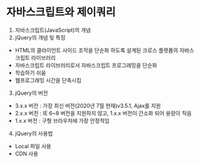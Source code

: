 # 자바스크립트와 제이쿼리
1. 자바스크립트(JavaScript)의 개념
2. jQuery의 개념 및 특징
- HTML의 클라이언트 사이드 조작을 단순화 하도록 설계된 크로스 플랫폼의 자바스크립트 라이브러리
- 자바스크립트 라이브러리로서 자바스크립트 프로그래밍을 단순화
- 학습하기 쉬움
- 웹프로그래밍 시간을 단축시킴
3. jQuery의 버전
- 3.x.x 버전 : 가장 최신 버전(2020년 7월 현재)v3.5.1, Ajax를 지원
- 2.x.x 버전 : IE 6~8 버전을 지원하지 않고, 1.x.x 버전이 간소화 되어 용량이 작음
- 1.x.x 버전 : 구형 브라우저에 가장 안정적임
4. jQuery의 사용법
- Local 파일 사용
- CDN 사용